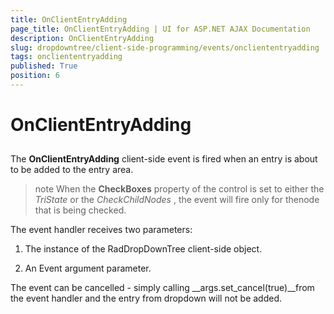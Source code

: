 ```yaml
---
title: OnClientEntryAdding
page_title: OnClientEntryAdding | UI for ASP.NET AJAX Documentation
description: OnClientEntryAdding
slug: dropdowntree/client-side-programming/events/oncliententryadding
tags: oncliententryadding
published: True
position: 6
---
```


# OnClientEntryAdding



## 

The __OnClientEntryAdding__ client-side event is fired when an entry is about to be added to the entry area.

>note When the __CheckBoxes__ property of the control is set to either the *TriState* or the *CheckChildNodes* , the event will fire only for thenode that is being checked.
>


The event handler receives two parameters:

1. The instance of the RadDropDownTree client-side object.

1. An Event argument parameter.

The event can be cancelled - simply calling __args.set_cancel(true)__from the event handler and the entry from dropdown will not be added.
